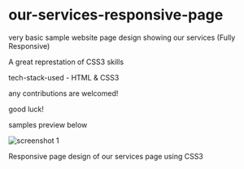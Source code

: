 # our-services-responsive-page

very basic sample website page design showing our services (Fully Responsive)

A great represtation of CSS3 skills

tech-stack-used - HTML & CSS3 

any contributions are welcomed!

good luck!


samples preview below


![screenshot 1](https://user-images.githubusercontent.com/88980729/185944518-e8f4d41e-7458-475e-81d3-11043be331d1.png)


Responsive page design of our services page using CSS3
